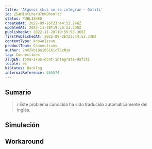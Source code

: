 ```yaml
---
title: 'Algunos skus no se integran - Dafiti'
id: 25aMinfLherQ7nKOhomTtc
status: PUBLISHED
createdAt: 2022-09-26T23:44:52.246Z
updatedAt: 2022-11-28T19:55:53.360Z
publishedAt: 2022-11-28T19:55:53.360Z
firstPublishedAt: 2022-09-26T23:44:53.340Z
contentType: knownIssue
productTeam: Connections
author: 2mXZkbi0oi061KicTExNjo
tag: Connections
slugEN: some-skus-dont-integrate-dafiti
locale: es
kiStatus: Backlog
internalReference: 655574
---
```


## Sumario

>ℹ️ Este problema conocido ha sido traducido automáticamente del inglés.



## Simulación



## Workaround



